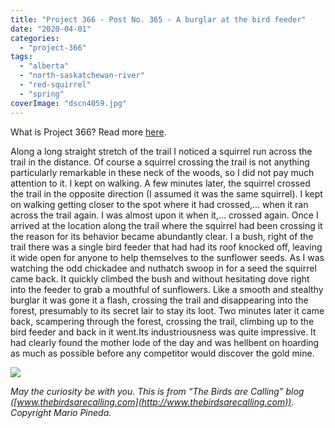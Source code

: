 ```yaml
---
title: "Project 366 - Post No. 365 - A burglar at the bird feeder"
date: "2020-04-01"
categories: 
  - "project-366"
tags: 
  - "alberta"
  - "north-saskatchewan-river"
  - "red-squirrel"
  - "spring"
coverImage: "dscn4059.jpg"
---
```


What is Project 366? Read more [here](https://thebirdsarecalling.com/2019/03/29/project-366/).

Along a long straight stretch of the trail I noticed a squirrel run across the trail in the distance. Of course a squirrel crossing the trail is not anything particularly remarkable in these neck of the woods, so I did not pay much attention to it. I kept on walking. A few minutes later, the squirrel crossed the trail in the opposite direction (I assumed it was the same squirrel). I kept on walking getting closer to the spot where it had crossed,... when it ran across the trail again. I was almost upon it when it,... crossed again. Once I arrived at the location along the trail where the squirrel had been crossing it the reason for its behavior became abundantly clear. I a bush, right of the trail there was a single bird feeder that had had its roof knocked off, leaving it wide open for anyone to help themselves to the sunflower seeds. As I was watching the odd chickadee and nuthatch swoop in for a seed the squirrel came back. It quickly climbed the bush and without hesitating dove right into the feeder to grab a mouthful of sunflowers. Like a smooth and stealthy burglar it was gone it a flash, crossing the trail and disappearing into the forest, presumably to its secret lair to stay its loot. Two minutes later it came back, scampering through the forest, crossing the trail, climbing up to the bird feeder and back in it went.Its industriousness was quite impressive. It had clearly found the mother lode of the day and was hellbent on hoarding as much as possible before any competitor would discover the gold mine.

![](https://thebirdsarecallingandimustgo.files.wordpress.com/2020/03/dscn4059.jpg?w=1024)

_May the curiosity be with you. This is from “The Birds are Calling” blog ([www.thebirdsarecalling.com](http://www.thebirdsarecalling.com)). Copyright Mario Pineda._
